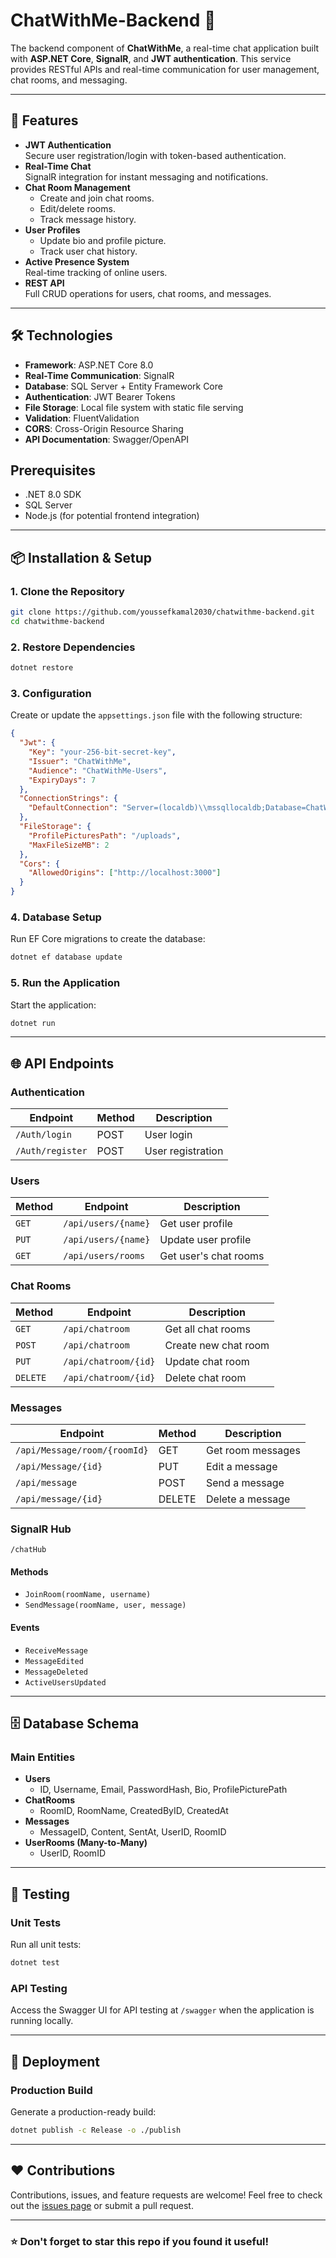 # ChatWithMe-Backend 🎉

The backend component of **ChatWithMe**, a real-time chat application built with **ASP.NET Core**, **SignalR**, and **JWT authentication**. This service provides RESTful APIs and real-time communication for user management, chat rooms, and messaging.

---

## 🚀 Features

- **JWT Authentication**  
  Secure user registration/login with token-based authentication.
- **Real-Time Chat**  
  SignalR integration for instant messaging and notifications.
- **Chat Room Management**  
  - Create and join chat rooms.  
  - Edit/delete rooms.  
  - Track message history.  
- **User Profiles**  
  - Update bio and profile picture.  
  - Track user chat history.  
- **Active Presence System**  
  Real-time tracking of online users.  
- **REST API**  
  Full CRUD operations for users, chat rooms, and messages.

---

## 🛠️ Technologies

- **Framework**: ASP.NET Core 8.0  
- **Real-Time Communication**: SignalR  
- **Database**: SQL Server + Entity Framework Core  
- **Authentication**: JWT Bearer Tokens  
- **File Storage**: Local file system with static file serving
- **Validation**: FluentValidation  
- **CORS**: Cross-Origin Resource Sharing
- **API Documentation**: Swagger/OpenAPI

## Prerequisites

- .NET 8.0 SDK
- SQL Server
- Node.js (for potential frontend integration)

---

## 📦 Installation & Setup

### 1. **Clone the Repository**
```bash
git clone https://github.com/youssefkamal2030/chatwithme-backend.git
cd chatwithme-backend
```

### 2. **Restore Dependencies**
```bash
dotnet restore
```

### 3. **Configuration**
Create or update the `appsettings.json` file with the following structure:
```json
{
  "Jwt": {
    "Key": "your-256-bit-secret-key",
    "Issuer": "ChatWithMe",
    "Audience": "ChatWithMe-Users",
    "ExpiryDays": 7
  },
  "ConnectionStrings": {
    "DefaultConnection": "Server=(localdb)\\mssqllocaldb;Database=ChatWithMeDB;"
  },
  "FileStorage": {
    "ProfilePicturesPath": "/uploads",
    "MaxFileSizeMB": 2
  },
  "Cors": {
    "AllowedOrigins": ["http://localhost:3000"]
  }
}
```

### 4. **Database Setup**
Run EF Core migrations to create the database:
```bash
dotnet ef database update
```

### 5. **Run the Application**
Start the application:
```bash
dotnet run
```

---

## 🌐 API Endpoints

### **Authentication**
| Endpoint          | Method | Description          |
|-------------------|--------|----------------------|
| `/Auth/login`     | POST   | User login           |
| `/Auth/register`  | POST   | User registration    |

### **Users**
| Method   | Endpoint                | Description                   |
|----------|-------------------------|-------------------------------|
| `GET`    | `/api/users/{name}`     | Get user profile              |
| `PUT`    | `/api/users/{name}`     | Update user profile           |
| `GET`    | `/api/users/rooms`      | Get user's chat rooms         |

### **Chat Rooms**
| Method   | Endpoint                | Description               |
|----------|-------------------------|---------------------------|
| `GET`    | `/api/chatroom`         | Get all chat rooms        |
| `POST`   | `/api/chatroom`         | Create new chat room      |
| `PUT`    | `/api/chatroom/{id}`    | Update chat room          |
| `DELETE` | `/api/chatroom/{id}`    | Delete chat room          |

### **Messages**
| Endpoint                         | Method | Description              |
|----------------------------------|--------|--------------------------|
| `/api/Message/room/{roomId}`     | GET    | Get room messages        |
| `/api/Message/{id}`              | PUT    | Edit a message           |
| `/api/message`                   | POST   | Send a message           |
| `/api/message/{id}`              |DELETE  | Delete a message         |
### **SignalR Hub**  
`/chatHub`

#### **Methods**  
- `JoinRoom(roomName, username)`  
- `SendMessage(roomName, user, message)`

#### **Events**  
- `ReceiveMessage`  
- `MessageEdited`  
- `MessageDeleted`  
- `ActiveUsersUpdated`

---

## 🗄️ Database Schema

### **Main Entities**
- **Users**  
  - ID, Username, Email, PasswordHash, Bio, ProfilePicturePath
- **ChatRooms**  
  - RoomID, RoomName, CreatedByID, CreatedAt
- **Messages**  
  - MessageID, Content, SentAt, UserID, RoomID
- **UserRooms (Many-to-Many)**  
  - UserID, RoomID

---

## 🧪 Testing

### **Unit Tests**
Run all unit tests:
```bash
dotnet test
```

### **API Testing**
Access the Swagger UI for API testing at `/swagger` when the application is running locally.

---

## 🚚 Deployment

### **Production Build**
Generate a production-ready build:
```bash
dotnet publish -c Release -o ./publish
```

---

## ❤️ Contributions

Contributions, issues, and feature requests are welcome! Feel free to check out the [issues page](https://github.com/youssefkamal2030/chatwithme-backend/issues) or submit a pull request.

---
### ⭐ Don't forget to star this repo if you found it useful!
```

